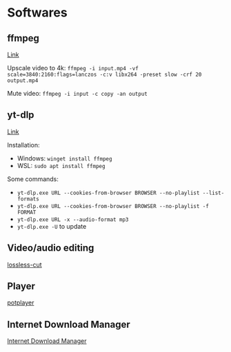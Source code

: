 # Softwares

## ffmpeg

[Link](https://ffmpeg.org/)

Upscale video to 4k: `ffmpeg -i input.mp4 -vf scale=3840:2160:flags=lanczos -c:v libx264 -preset slow -crf 20 output.mp4`

Mute video: `ffmpeg -i input -c copy -an output`

## yt-dlp

[Link](https://github.com/yt-dlp/yt-dlp)

Installation:
- Windows: `winget install ffmpeg`
- WSL: `sudo apt install ffmpeg`

Some commands:
- `yt-dlp.exe URL --cookies-from-browser BROWSER --no-playlist --list-formats`
- `yt-dlp.exe URL --cookies-from-browser BROWSER --no-playlist -f FORMAT`
- `yt-dlp.exe URL -x --audio-format mp3`
- `yt-dlp.exe -U` to update


## Video/audio editing

[lossless-cut](https://github.com/mifi/lossless-cut)


## Player

[potplayer](https://potplayer.tv/)


## Internet Download Manager

[Internet Download Manager](https://www.internetdownloadmanager.com/)


